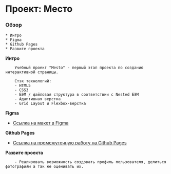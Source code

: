 # Проект: Место

### Обзор

	* Интро
	* Figma
	* Github Pages
	* Развите проекта

**Интро**

		Учебный проект "Mesto" - первый этап проекта по созданию интерактивной страницы.

		Стэк технологий:
 		- HTML5
 		- CSS3
 		- БЭМ / файловая структура в соответствии с Nested БЭМ
 		- Адаптивная верстка
 		- Grid Layout и Flexbox-верстка

**Figma**

* [Ссылка на макет в Figma](https://www.figma.com/file/2cn9N9jSkmxD84oJik7xL7/JavaScript.-Sprint-4?node-id=0%3A1)

**Github Pages**

* [Ссылка на промежуточную работу на Github Pages](https://scarend.github.io/mesto-project/)


**Развите проекта**

		- Реализовать возможность создовать профиль пользователя, делиться фотографиям а так же оценивать их.
